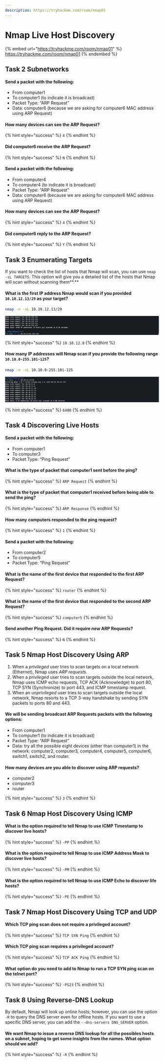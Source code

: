 ```yaml
---
description: https://tryhackme.com/room/nmap01
---
```


# Nmap Live Host Discovery

{% embed url="https://tryhackme.com/room/nmap01" %}
https://tryhackme.com/room/nmap01
{% endembed %}

## Task 2 Subnetworks

#### Send a packet with the following:

* From computer1
* To computer1 (to indicate it is broadcast)
* Packet Type: “ARP Request”
* Data: computer6 (because we are asking for computer6 MAC address using ARP Request)

#### How many devices can see the ARP Request?

{% hint style="success" %}
`4`
{% endhint %}

#### Did computer6 receive the ARP Request?

{% hint style="success" %}
`N`
{% endhint %}

#### Send a packet with the following:

* From computer4
* To computer4 (to indicate it is broadcast)
* Packet Type: “ARP Request”
* Data: computer6 (because we are asking for computer6 MAC address using ARP Request)

#### How many devices can see the ARP Request?

{% hint style="success" %}
`4`
{% endhint %}

#### Did computer6 reply to the ARP Request?

{% hint style="success" %}
`Y`
{% endhint %}

## Task 3 Enumerating Targets

If you want to check the list of hosts that Nmap will scan, you can use `nmap -sL TARGETS`. This option will give you a detailed list of the hosts that Nmap will scan without scanning them**.**

#### What is the first IP address Nmap would scan if you provided `10.10.12.13/29` as your target?

```bash
nmap -n -sL 10.10.12.13/29
```

![](<../../.gitbook/assets/Screenshot from 2022-04-12 04-42-32.png>)

{% hint style="success" %}
`10.10.12.8`
{% endhint %}

#### How many IP addresses will Nmap scan if you provide the following range `10.10.0-255.101-125`?&#x20;

```bash
nmap -n -sL 10.10.0-255.101-125
```

![](<../../.gitbook/assets/Screenshot from 2022-04-12 04-44-14.png>)

{% hint style="success" %}
`6400`
{% endhint %}

## Task 4 Discovering Live Hosts

#### Send a packet with the following:

* From computer1
* To computer3
* Packet Type: “Ping Request”

#### What is the type of packet that computer1 sent before the ping?

{% hint style="success" %}
`ARP Request`
{% endhint %}

#### What is the type of packet that computer1 received before being able to send the ping?

{% hint style="success" %}
`ARP Response`
{% endhint %}

#### How many computers responded to the ping request?

{% hint style="success" %}
`1`
{% endhint %}

#### Send a packet with the following:

* From computer2
* To computer5
* Packet Type: “Ping Request”

#### What is the name of the first device that responded to the first ARP Request?

{% hint style="success" %}
`router`
{% endhint %}

#### What is the name of the first device that responded to the second ARP Request?

{% hint style="success" %}
`computer5`
{% endhint %}

#### Send another Ping Request. Did it require new ARP Requests?

{% hint style="success" %}
`N`
{% endhint %}

## Task 5 Nmap Host Discovery Using ARP

1. When a _privileged_ user tries to scan targets on a local network (Ethernet), Nmap uses _ARP requests_.
2. When a _privileged_ user tries to scan targets outside the local network, Nmap uses ICMP echo requests, TCP ACK (Acknowledge) to port 80, TCP SYN (Synchronize) to port 443, and ICMP timestamp request.
3. When an _unprivileged_ user tries to scan targets outside the local network, Nmap resorts to a TCP 3-way handshake by sending SYN packets to ports 80 and 443.

#### We will be sending broadcast ARP Requests packets with the following options:

* From computer1
* To computer1 (to indicate it is broadcast)
* Packet Type: “ARP Request”
* Data: try all the possible eight devices (other than computer1) in the network: computer2, computer3, computer4, computer5, computer6, switch1, switch2, and router.

#### How many devices are you able to discover using ARP requests?

* computer2
* computer3
* router

{% hint style="success" %}
`3`
{% endhint %}

## Task 6 Nmap Host Discovery Using ICMP

#### What is the option required to tell Nmap to use ICMP Timestamp to discover live hosts?

{% hint style="success" %}
`-PP`
{% endhint %}

#### What is the option required to tell Nmap to use ICMP Address Mask to discover live hosts?

{% hint style="success" %}
`-PM`
{% endhint %}

#### What is the option required to tell Nmap to use ICMP Echo to discover life hosts?

{% hint style="success" %}
`-PE`
{% endhint %}

## Task 7 Nmap Host Discovery Using TCP and UDP

#### Which TCP ping scan does not require a privileged account?

{% hint style="success" %}
`TCP SYN Ping`
{% endhint %}

#### Which TCP ping scan requires a privileged account?

{% hint style="success" %}
`TCP ACK Ping`
{% endhint %}

#### What option do you need to add to Nmap to run a TCP SYN ping scan on the telnet port?

{% hint style="success" %}
`-PS23`
{% endhint %}

## Task 8 Using Reverse-DNS Lookup

By default, Nmap will look up online hosts; however, you can use the option `-R` to query the DNS server even for offline hosts. If you want to use a specific DNS server, you can add the `--dns-servers DNS_SERVER` option.

#### We want Nmap to issue a reverse DNS lookup for all the possibles hosts on a subnet, hoping to get some insights from the names. What option should we add?

{% hint style="success" %}
`-R`
{% endhint %}
